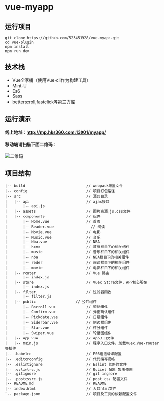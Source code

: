 # vue-myapp
## 运行项目

```
git clone https://github.com/523451928/vue-myapp.git
cd vue-plugin
npm install
npm run dev
```
## 技术栈
- Vue全家桶（使用Vue-cli作为构建工具）
- Mint-Ui
- Es6
- Sass
- betterscroll,fastclick等第三方库

## 运行演示

#### 线上地址：http://mp.hks360.com:13001/myapp/
#### 移动端请扫描下面二维码：

![二维码](https://qr.api.cli.im/qr?data=http%253A%252F%252Fmp.hks360.com%253A13001%252Fmyapp%252F&level=H&transparent=false&bgcolor=%23ffffff&forecolor=%23000000&blockpixel=12&marginblock=1&logourl=&size=280&kid=cliim&key=e5c6bb875620e56424509e3a2d30129d)

## 项目结构 ##
```
|-- build                            // webpack配置文件
|-- config                           // 项目打包路径
|-- src                              // 源码目录 
|   |-- api                          // ajax接口
|       |-- api.js                 
|   |-- assets                       // 图片资源,js,css文件
|   |-- components                   // 组件
|       |-- Home.vue                 // 首页
|       |-- Reader.vue           	   // 阅读
|       |-- Movie.vue                // 电影
|       |-- Music.vue                // 音乐
|       |-- Nba.vue                  // NBA
|       |-- home                     // 首页栏目下的相关组件
|       |-- music                    // 音乐栏目下的相关组件
|       |-- nba                      // NBA栏目下的相关组件
|       |-- reder                    // 阅读栏目下的相关组件
|       |-- movie                    // 电影栏目下的相关组件    
|   |-- router                       // Vue 路由
|       |-- index.js
|   |-- store                        // Vuex Store文件，APP核心所在
|       |-- index.js       
|   |-- filter                       // 过滤器函数
|       |-- filter.js            
|   |-- public                  // 公共组件
|       |-- Bscroll.vue              // 滚动组件
|       |-- Confirm.vue              // 弹窗确认组件
|       |-- Pickdate.vue             // 日期组件
|       |-- Siderbar.vue             // 侧边栏组件
|       |-- Star.vue                 // 评分组件
|       |-- Swiper.vue               // 轮播图组件
|   |-- App.vue                      // App入口文件
|   |-- main.js                      // 程序入口文件，加载Vuex,Vue-router等插件
|-- .babelrc                         // ES6语法编译配置
|-- .editorconfig                    // 代码编写规格
|-- .eslintignore                    // Eslint 忽略的文件
|-- .eslintrc.js                     // EsLint 配置 暂未使用 
|-- .gitignore                       // git ingnore
|-- .postcssrc.js                    // post css 配置文件
|-- README.md                        // README
|-- index.html                       // 入口html文件
`-- package.json                     // 项目及工具的依赖配置文件

```
